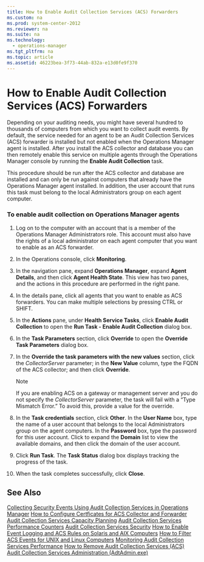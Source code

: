 ```yaml
---
title: How to Enable Audit Collection Services (ACS) Forwarders
ms.custom: na
ms.prod: system-center-2012
ms.reviewer: na
ms.suite: na
ms.technology: 
  - operations-manager
ms.tgt_pltfrm: na
ms.topic: article
ms.assetid: 46223bea-3f73-44ab-832a-e13d0fe9f370
---
```

# How to Enable Audit Collection Services (ACS) Forwarders
Depending on your auditing needs, you might have several hundred to thousands of computers from which you want to collect audit events. By default, the service needed for an agent to be an Audit Collection Services \(ACS\) forwarder is installed but not enabled when the Operations Manager agent is installed. After you install the ACS collector and database you can then remotely enable this service on multiple agents through the Operations Manager console by running the **Enable Audit Collection** task.

This procedure should be run after the ACS collector and database are installed and can only be run against computers that already have the Operations Manager agent installed. In addition, the user account that runs this task must belong to the local Administrators group on each agent computer.

### To enable audit collection on Operations Manager agents

1.  Log on to the computer with an account that is a member of the Operations Manager Administrators role. This account must also have the rights of a local administrator on each agent computer that you want to enable as an ACS forwarder.

2.  In the Operations console, click **Monitoring**.

3.  In the navigation pane, expand **Operations Manager**, expand **Agent Details**, and then click **Agent Health State**. This view has two panes, and the actions in this procedure are performed in the right pane.

4.  In the details pane, click all agents that you want to enable as ACS forwarders. You can make multiple selections by pressing CTRL or SHIFT.

5.  In the **Actions** pane, under **Health Service Tasks**, click **Enable Audit Collection** to open the **Run Task \- Enable Audit Collection** dialog box.

6.  In the **Task Parameters** section, click **Override** to open the **Override Task Parameters** dialog box.

7.  In the **Override the task parameters with the new values** section, click the *CollectorServer* parameter; in the **New Value** column, type the FQDN of the ACS collector; and then click **Override**.

    > [!NOTE]
    > If you are enabling ACS on a gateway or management server and you do not specify the *CollectorServer* parameter, the task will fail with a “Type Mismatch Error.” To avoid this, provide a value for the override.

8.  In the **Task credentials** section, click **Other**. In the **User Name** box, type the name of a user account that belongs to the local Administrators group on the agent computers. In the **Password** box, type the password for this user account. Click to expand the **Domain** list to view the available domains, and then click the domain of the user account.

9. Click **Run Task**. The **Task Status** dialog box displays tracking the progress of the task.

10. When the task completes successfully, click **Close**.

## See Also
[Collecting Security Events Using Audit Collection Services in Operations Manager](Collecting-Security-Events-Using-Audit-Collection-Services-in-Operations-Manager.md)
[How to Configure Certficates for ACS Collector and Forwarder](How-to-Configure-Certficates-for-ACS-Collector-and-Forwarder.md)
[Audit Collection Services Capacity Planning](Audit-Collection-Services-Capacity-Planning.md)
[Audit Collection Services Performance Counters](Audit-Collection-Services-Performance-Counters.md)
[Audit Collection Services Security](Audit-Collection-Services-Security.md)
[How to Enable Event Logging and ACS Rules on Solaris and AIX Computers](How-to-Enable-Event-Logging-and-ACS-Rules-on-Solaris-and-AIX-Computers.md)
[How to Filter ACS Events for UNIX and Linux Computers](How-to-Filter-ACS-Events-for-UNIX-and-Linux-Computers.md)
[Monitoring Audit Collection Services Performance](Monitoring-Audit-Collection-Services-Performance.md)
[How to Remove Audit Collection Services &#40;ACS&#41;](How-to-Remove-Audit-Collection-Services--ACS-.md)
[Audit Collection Services Administration &#40;AdtAdmin.exe&#41;](Audit-Collection-Services-Administration--AdtAdmin.exe-.md)


